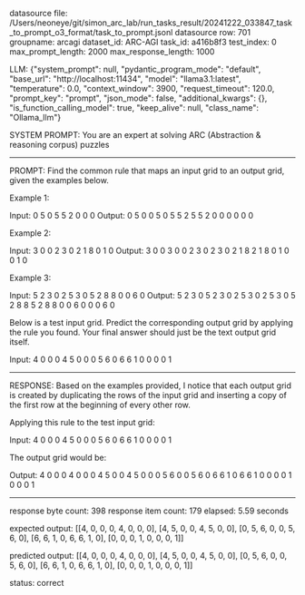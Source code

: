 datasource file: /Users/neoneye/git/simon_arc_lab/run_tasks_result/20241222_033847_task_to_prompt_o3_format/task_to_prompt.jsonl
datasource row: 701
groupname: arcagi
dataset_id: ARC-AGI
task_id: a416b8f3
test_index: 0
max_prompt_length: 2000
max_response_length: 1000

LLM:
{"system_prompt": null, "pydantic_program_mode": "default", "base_url": "http://localhost:11434", "model": "llama3.1:latest", "temperature": 0.0, "context_window": 3900, "request_timeout": 120.0, "prompt_key": "prompt", "json_mode": false, "additional_kwargs": {}, "is_function_calling_model": true, "keep_alive": null, "class_name": "Ollama_llm"}

SYSTEM PROMPT:
You are an expert at solving ARC (Abstraction & reasoning corpus) puzzles

---

PROMPT:
Find the common rule that maps an input grid to an output grid, given the examples below.

Example 1:

Input:
0 5 0
5 5 2
0 0 0
Output:
0 5 0 0 5 0
5 5 2 5 5 2
0 0 0 0 0 0

Example 2:

Input:
3 0 0
2 3 0
2 1 8
0 1 0
Output:
3 0 0 3 0 0
2 3 0 2 3 0
2 1 8 2 1 8
0 1 0 0 1 0

Example 3:

Input:
5 2 3 0
2 5 3 0
5 2 8 8
0 0 6 0
Output:
5 2 3 0 5 2 3 0
2 5 3 0 2 5 3 0
5 2 8 8 5 2 8 8
0 0 6 0 0 0 6 0

Below is a test input grid. Predict the corresponding output grid by applying the rule you found. Your final answer should just be the text output grid itself.

Input:
4 0 0 0
4 5 0 0
0 5 6 0
6 6 1 0
0 0 0 1


---

RESPONSE:
Based on the examples provided, I notice that each output grid is created by duplicating the rows of the input grid and inserting a copy of the first row at the beginning of every other row.

Applying this rule to the test input grid:

Input:
4 0 0 0
4 5 0 0
0 5 6 0
6 6 1 0
0 0 0 1

The output grid would be:

Output:
4 0 0 0 4 0 0 0
4 5 0 0 4 5 0 0
0 5 6 0 0 5 6 0
6 6 1 0 6 6 1 0
0 0 0 1 0 0 0 1

---


response byte count: 398
response item count: 179
elapsed: 5.59 seconds

expected output:
[[4, 0, 0, 0, 4, 0, 0, 0], [4, 5, 0, 0, 4, 5, 0, 0], [0, 5, 6, 0, 0, 5, 6, 0], [6, 6, 1, 0, 6, 6, 1, 0], [0, 0, 0, 1, 0, 0, 0, 1]]

predicted output:
[[4, 0, 0, 0, 4, 0, 0, 0], [4, 5, 0, 0, 4, 5, 0, 0], [0, 5, 6, 0, 0, 5, 6, 0], [6, 6, 1, 0, 6, 6, 1, 0], [0, 0, 0, 1, 0, 0, 0, 1]]

status: correct
